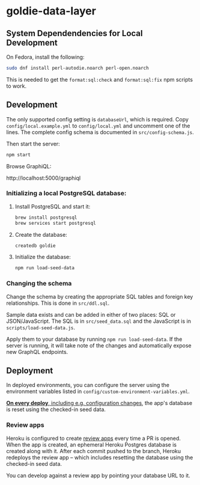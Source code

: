 # goldie-data-layer

## System Dependendencies for Local Development

On Fedora, install the following:

```sh
sudo dnf install perl-autodie.noarch perl-open.noarch
```

This is needed to get the `format:sql:check` and `format:sql:fix` npm scripts
to work.

## Development

The only supported config setting is `databaseUrl`, which is required. Copy
`config/local.example.yml` to `config/local.yml` and uncomment one of the
lines. The complete config schema is documented in `src/config-schema.js`.

Then start the server:

```sh
npm start
```

Browse GraphiQL:

http://localhost:5000/graphiql

### Initializing a local PostgreSQL database:

1. Install PostgreSQL and start it:

   ```sh
   brew install postgresql
   brew services start postgresql
   ```

2. Create the database:

   ```sh
   createdb goldie
   ```

3. Initialize the database:
   ```sh
   npm run load-seed-data
   ```

### Changing the schema

Change the schema by creating the appropriate SQL tables and foreign key
relationships. This is done in `src/ddl.sql`.

Sample data exists and can be added in either of two places: SQL or
JSON/JavaScript. The SQL is in `src/seed_data.sql` and the JavaScript is in
`scripts/load-seed-data.js`.

Apply them to your database by running `npm run load-seed-data`. If the
server is running, it will take note of the changes and automatically expose
new GraphQL endpoints.

## Deployment

In deployed environments, you can configure the server using the environment
variables listed in `config/custom-environment-variables.yml`.

[**On every deploy**, including e.g. configuration changes][when], the app's
database is reset using the checked-in seed data.

[when]: https://devcenter.heroku.com/articles/release-phase#when-does-the-release-command-run

### Review apps

Heroku is configured to create [review apps][] every time a PR is opened.
When the app is created, an ephemeral Heroku Postgres database is created
along with it. After each commit pushed to the branch, Heroku redeploys the
review app &ndash; which includes resetting the database using the checked-in
seed data.

You can develop against a review app by pointing your database URL to it.

[review apps]: https://devcenter.heroku.com/articles/github-integration-review-apps
